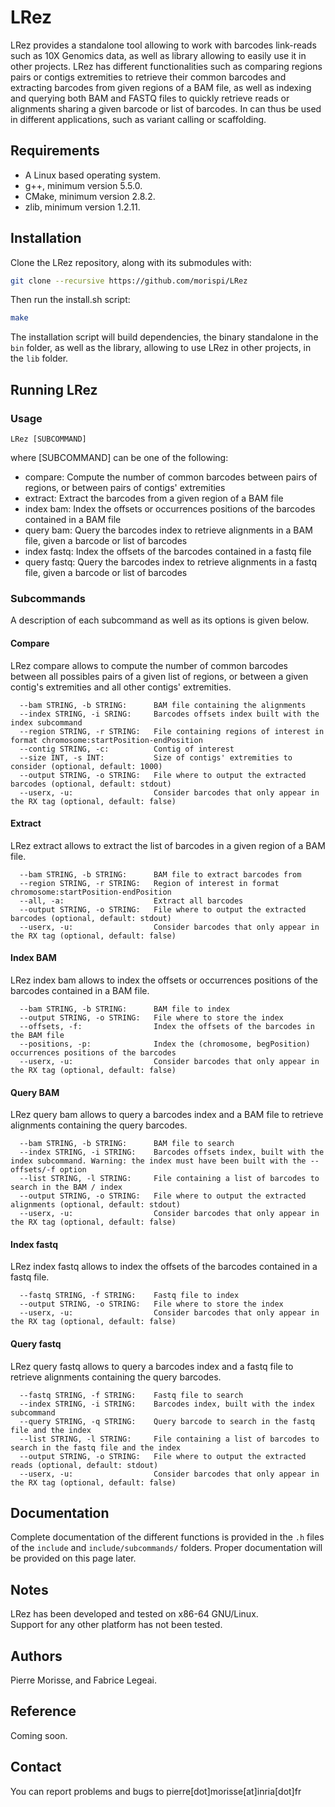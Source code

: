 # LRez

LRez provides a standalone tool allowing to work with barcodes link-reads such as 10X Genomics data, as well as library allowing to easily use it in other projects.
LRez has different functionalities such as comparing regions pairs or contigs extremities to retrieve their common barcodes and extracting barcodes from given regions
of a BAM file, as well as indexing and querying both BAM and FASTQ files to quickly retrieve reads or alignments sharing a given barcode or list of barcodes.
In can thus be used in different applications, such as variant calling or scaffolding.

Requirements
--------------

  - A Linux based operating system.
  - g++, minimum version 5.5.0.
  - CMake, minimum version 2.8.2.
  - zlib, minimum version 1.2.11.
  
Installation
--------------

Clone the LRez repository, along with its submodules with:

  ```bash
  git clone --recursive https://github.com/morispi/LRez
  ```

Then run the install.sh script:

  ```bash
  make
  ```

The installation script will build dependencies, the binary standalone in the `bin` folder, as well as the library, allowing to use LRez in other projects, in the `lib` folder.
  
Running LRez
--------------

### Usage

`LRez [SUBCOMMAND]`

where [SUBCOMMAND] can be one of the following:

  - compare:     Compute the number of common barcodes between pairs of regions, or between pairs of contigs' extremities
  - extract:     Extract the barcodes from a given region of a BAM file
  - index bam:   Index the offsets or occurrences positions of the barcodes contained in a BAM file
  - query bam:   Query the barcodes index to retrieve alignments in a BAM file, given a barcode or list of barcodes
  - index fastq: Index the offsets of the barcodes contained in a fastq file
  - query fastq: Query the barcodes index to retrieve alignments in a fastq file, given a barcode or list of barcodes

### Subcommands

A description of each subcommand as well as its options is given below.

#### Compare

LRez compare allows to compute the number of common barcodes between all possibles pairs of a given list of regions, or between a given contig's extremities and all other contigs' extremities.

      --bam STRING, -b STRING:      BAM file containing the alignments
      --index STRING, -i SRING:     Barcodes offsets index built with the index subcommand
      --region STRING, -r STRING:   File containing regions of interest in format chromosome:startPosition-endPosition
      --contig STRING, -c:          Contig of interest
      --size INT, -s INT:           Size of contigs' extremities to consider (optional, default: 1000) 
      --output STRING, -o STRING:   File where to output the extracted barcodes (optional, default: stdout)
      --userx, -u:                  Consider barcodes that only appear in the RX tag (optional, default: false)

#### Extract

LRez extract allows to extract the list of barcodes in a given region of a BAM file.

      --bam STRING, -b STRING:      BAM file to extract barcodes from
      --region STRING, -r STRING:   Region of interest in format chromosome:startPosition-endPosition
      --all, -a:                    Extract all barcodes
      --output STRING, -o STRING:   File where to output the extracted barcodes (optional, default: stdout)
      --userx, -u:                  Consider barcodes that only appear in the RX tag (optional, default: false)

#### Index BAM

LRez index bam allows to index the offsets or occurrences positions of the barcodes contained in a BAM file.

      --bam STRING, -b STRING:      BAM file to index
      --output STRING, -o STRING:   File where to store the index
      --offsets, -f:                Index the offsets of the barcodes in the BAM file
      --positions, -p:              Index the (chromosome, begPosition) occurrences positions of the barcodes
      --userx, -u:                  Consider barcodes that only appear in the RX tag (optional, default: false)

#### Query BAM

LRez query bam allows to query a barcodes index and a BAM file to retrieve alignments containing the query barcodes.

      --bam STRING, -b STRING:      BAM file to search
      --index STRING, -i STRING:    Barcodes offsets index, built with the index subcommand. Warning: the index must have been built with the --offsets/-f option
      --list STRING, -l STRING:     File containing a list of barcodes to search in the BAM / index
      --output STRING, -o STRING:   File where to output the extracted alignments (optional, default: stdout)
      --userx, -u:                  Consider barcodes that only appear in the RX tag (optional, default: false)

#### Index fastq

LRez index fastq allows to index the offsets of the barcodes contained in a fastq file.

      --fastq STRING, -f STRING:    Fastq file to index
      --output STRING, -o STRING:   File where to store the index
      --userx, -u:                  Consider barcodes that only appear in the RX tag (optional, default: false)

#### Query fastq

LRez query fastq allows to query a barcodes index and a fastq file to retrieve alignments containing the query barcodes.

      --fastq STRING, -f STRING:    Fastq file to search
      --index STRING, -i STRING:    Barcodes index, built with the index subcommand
      --query STRING, -q STRING:    Query barcode to search in the fastq file and the index
      --list STRING, -l STRING:     File containing a list of barcodes to search in the fastq file and the index
      --output STRING, -o STRING:   File where to output the extracted reads (optional, default: stdout)
      --userx, -u:                  Consider barcodes that only appear in the RX tag (optional, default: false)


Documentation
--------------

Complete documentation of the different functions is provided in the `.h` files of the `include` and `include/subcommands/` folders. Proper documentation will be provided on this page later.

Notes
--------------

LRez has been developed and tested on x86-64 GNU/Linux.          
Support for any other platform has not been tested.

Authors
--------------

Pierre Morisse, and Fabrice Legeai.

Reference
--------------

Coming soon.

Contact
--------------

You can report problems and bugs to pierre[dot]morisse[at]inria[dot]fr
